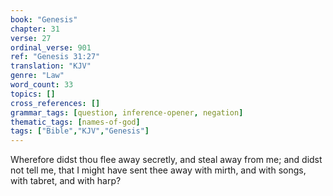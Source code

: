 ```yaml
---
book: "Genesis"
chapter: 31
verse: 27
ordinal_verse: 901
ref: "Genesis 31:27"
translation: "KJV"
genre: "Law"
word_count: 33
topics: []
cross_references: []
grammar_tags: [question, inference-opener, negation]
thematic_tags: [names-of-god]
tags: ["Bible","KJV","Genesis"]
---
```

Wherefore didst thou flee away secretly, and steal away from me; and didst not tell me, that I might have sent thee away with mirth, and with songs, with tabret, and with harp?

